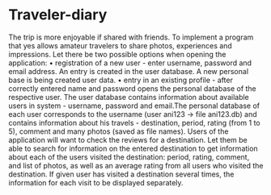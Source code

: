 # Traveler-diary
The trip is more enjoyable if shared with friends. To implement a program that yes
allows amateur travelers to share photos, experiences and
impressions.
Let there be two possible options when opening the application:
• registration of a new user - enter username, password and email
address. An entry is created in the user database. A new personal base is being created
user data.
• entry in an existing profile - after correctly entered name and
password opens the personal database of the respective user.
The user database contains information about available users in
system - username, password and email.The personal database of each user
corresponds to the username (user ani123 → file ani123.db) and contains
information about his travels - destination, period, rating (from 1 to 5), comment and
many photos (saved as file names).
Users of the application will want to check the reviews for a destination.
Let them be able to search for information on the entered destination to get information about
each of the users visited the destination: period, rating, comment, and list of
photos, as well as an average rating from all users who visited the destination. If given
user has visited a destination several times, the information for each visit
to be displayed separately.
